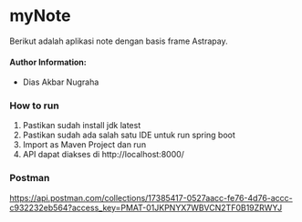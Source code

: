 # myNote
Berikut adalah aplikasi note dengan basis frame Astrapay.

#### Author Information:  
- Dias Akbar Nugraha

### How to run

1. Pastikan sudah install jdk latest
2. Pastikan sudah ada salah satu IDE untuk run spring boot
3. Import as Maven Project dan run
4. API dapat diakses di http://localhost:8000/

### Postman

https://api.postman.com/collections/17385417-0527aacc-fe76-4d76-accc-c932232eb564?access_key=PMAT-01JKPNYX7WBVCN2TF0B19ZRWYJ
